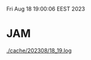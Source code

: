 Fri Aug 18 19:00:06 EEST 2023
# JAM
<a href='./cache/202308/18_19.log'>./cache/202308/18_19.log</a>

